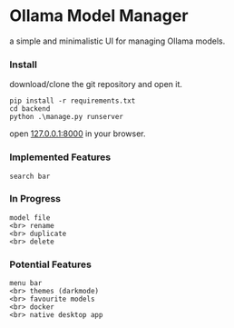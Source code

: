 # Ollama Model Manager

a simple and minimalistic UI for managing Ollama models.

### Install
download/clone the git repository and open it.

    pip install -r requirements.txt
    cd backend
    python .\manage.py runserver

open [127.0.0.1:8000](127.0.0.1:8000) in your browser.

### Implemented Features
    search bar 

### In Progress
    model file
    <br> rename
    <br> duplicate
    <br> delete 

### Potential Features
    menu bar
    <br> themes (darkmode)
    <br> favourite models
    <br> docker
    <br> native desktop app
